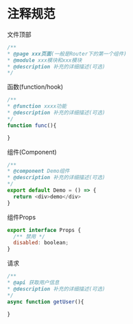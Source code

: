 # 注释规范

文件顶部

```javascript
/** 
* @page xxx页面(一般是Router下的第一个组件)
* @module xxx模块和xxx模块
* @description 补充的详细描述(可选)
*/
```

函数(function/hook)

```javascript
/**
* @function xxxx功能
* @description 补充的详细描述(可选)
*/
function func(){

}
```


组件(Component)

```javascript
/**
* @component Demo组件
* @description 补充的详细描述(可选)
*/
export default Demo = () => {
  return <div>demo</div>
}
```

组件Props

```javascript
export interface Props {
  /** 禁用 */
  disabled: boolean;
}
```

请求

```javascript
/** 
* @api 获取用户信息
* @description 补充的详细描述(可选)
*/
async function getUser(){
  
}
```